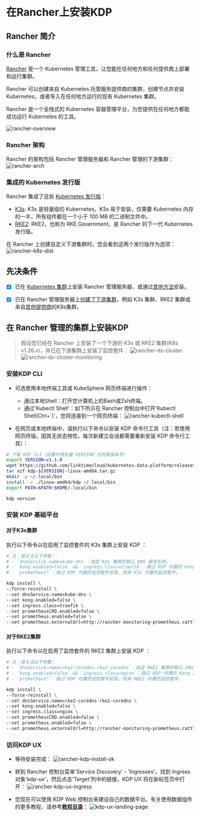 # 在Rancher上安装KDP
## Rancher 简介
### 什么是 Rancher

[Rancher](https://ranchermanager.docs.rancher.com/zh/) 是一个 Kubernetes 管理工具，让您能在任何地方和任何提供商上部署和运行集群。

Rancher 可以创建来自 Kubernetes 托管服务提供商的集群，创建节点并安装 Kubernetes，或者导入在任何地方运行的现有 Kubernetes 集群。

Rancher 是一个全栈式的 Kubernetes 容器管理平台，为您提供在任何地方都能成功运行 Kubernetes 的工具。

![rancher-overview](./images/rancher-overview.png)

### Rancher 架构

Rancher 的架构包括 Rancher 管理服务器和 Rancher 管理的下游集群：
![rancher-arch](./images/rancher-arch.png)

### 集成的 Kubernetes 发行版

Rancher 集成了这些 [Kubernetes 发行版](https://ranchermanager.docs.rancher.com/zh/integrations-in-rancher/kubernetes-distributions)：
- [K3s](https://docs.k3s.io/zh/): K3s 是轻量级的 Kubernetes。K3s 易于安装，仅需要 Kubernetes 内存的一半，所有组件都在一个小于 100 MB 的二进制文件中。
- [RKE2](https://docs.rke2.io/zh/): RKE2，也称为 RKE Government，是 Rancher 的下一代 Kubernetes 发行版。

在 Rancher 上创建自定义下游集群时，您会看到这两个发行版作为选项：
![rancher-k8s-dist](./images/rancher-k8s-dist.png)

## 先决条件

- [x] 已在 [Kubernetes 集群](https://ranchermanager.docs.rancher.com/zh/getting-started/installation-and-upgrade/install-upgrade-on-a-kubernetes-cluster)上安装 Rancher 管理服务器，或通过[其他方法](https://ranchermanager.docs.rancher.com/zh/getting-started/installation-and-upgrade/other-installation-methods)安装。

- [x] 已在 Rancher 管理服务器上[创建了下游集群](https://ranchermanager.docs.rancher.com/zh/how-to-guides/new-user-guides/launch-kubernetes-with-rancher)，例如 K3s 集群、RKE2 集群或来自[其他提供商](https://ranchermanager.docs.rancher.com/how-to-guides/new-user-guides/kubernetes-clusters-in-rancher-setup)的K8s集群。

## 在 Rancher 管理的集群上安装KDP

> 假设您已经在 Rancher 上安装了一个下游的 K3s 或 RKE2 集群(K8s v1.26.x)，并已在下游集群上安装了监控套件：
![rancher-ds-cluster](./images/rancher-ds-cluster.png)
![rancher-ds-cluster-monitoring](./images/rancher-ds-cluster-monitoring.png)

### 安装KDP CLI

* 可选使用本地终端工具或 KubeSphere 网页终端进行操作：
  - 通过本地Shell：打开您计算机上的Bash或Zsh终端。
  * 通过'Kubectl Shell'：如下所示在 Rancher 控制台中打开'Kubectl Shell(Ctrl+`)'，您将连接到一个网页终端：
![rancher-kubectl-shell](./images/rancher-kubectl-shell.png)

* 在网页或本地终端中，请执行以下命令以安装 KDP 命令行工具（注：若使用网页终端，因其无状态特性，每次新建立会话都需要重新安装 KDP 命令行工具）：
```bash
# 下载 KDP CLI（设置环境变量'VERSION'为所需版本号）
export VERSION=v1.1.0
wget https://github.com/linktimecloud/kubernetes-data-platform/releases/download/${VERSION}/kdp-${VERSION}-linux-amd64.tar.gz
tar xzf kdp-${VERSION}-linux-amd64.tar.gz
mkdir -p ~/.local/bin
install -v ./linux-amd64/kdp ~/.local/bin
export PATH=$PATH:$HOME/.local/bin

kdp version
```

### 安装 KDP 基础平台
#### 对于K3s集群

执行以下命令以在启用了监控套件的 K3s 集群上安装 KDP ：
```bash
# 注：请关注以下参数：
# - `dnsService.name=kube-dns`：指定 K3s 集群的默认 DNS 服务名称。
# - `kong.enabled=false` && `ingress.class=traefik`：跳过 KDP 内置的 Kong Ingress Controller 组件安装，改用 K3s 内置的 Traefik 。
# - `prometheus*`：跳过 KDP 内置的监控套件安装，改用 K3s 内置的监控套件。

kdp install \
--force-reinstall \
--set dnsService.name=kube-dns \
--set kong.enabled=false \
--set ingress.class=traefik \
--set prometheusCRD.enabled=false \
--set prometheus.enabled=false \
--set prometheus.externalUrl=http://rancher-monitoring-prometheus.cattle-monitoring-system.svc:9090 
```

#### 对于RKE2集群

执行以下命令以在启用了监控套件的 RKE2 集群上安装 KDP ：
```bash
# 注：请关注以下参数：
# - `dnsService.name=rke2-coredns-rke2-coredns`：指定 RKE2 集群的默认 DNS 服务名称。
# - `kong.enabled=false` && `ingress.class=nginx`：跳过 KDP 内置的 Kong Ingress Controller 组件安装，改用 RKE2 内置的 Nginx 。
# - `prometheus*`：跳过 KDP 内置的监控套件安装，改用 RKE2 内置的监控套件。

kdp install \
--force-reinstall \
--set dnsService.name=rke2-coredns-rke2-coredns \
--set kong.enabled=false \
--set ingress.class=nginx \
--set prometheusCRD.enabled=false \
--set prometheus.enabled=false \
--set prometheus.externalUrl=http://rancher-monitoring-prometheus.cattle-monitoring-system.svc:9090 
```

### 访问KDP UX

* 等待安装完成：
![rancher-kdp-install-ok](./images/rancher-kdp-install-ok.png)

* 转到 Rancher 控制台菜单'Service Discovery' - 'Ingresses'，找到 Ingress 对象'kdp-ux'，然后点击'Target'列中的链接，KDP UX 将在新标签页中打开：
![rancher-kdp-ux-ingress](./images/rancher-kdp-ux-ingress.png)

* 您现在可以使用 KDP Web 控制台来建设自己的数据平台。有关使用数据组件的更多教程，请参考[**教程目录**](./tutorials.md)：
![kdp-ux-landing-page](./images/kdp-ux-landing-page.png)
